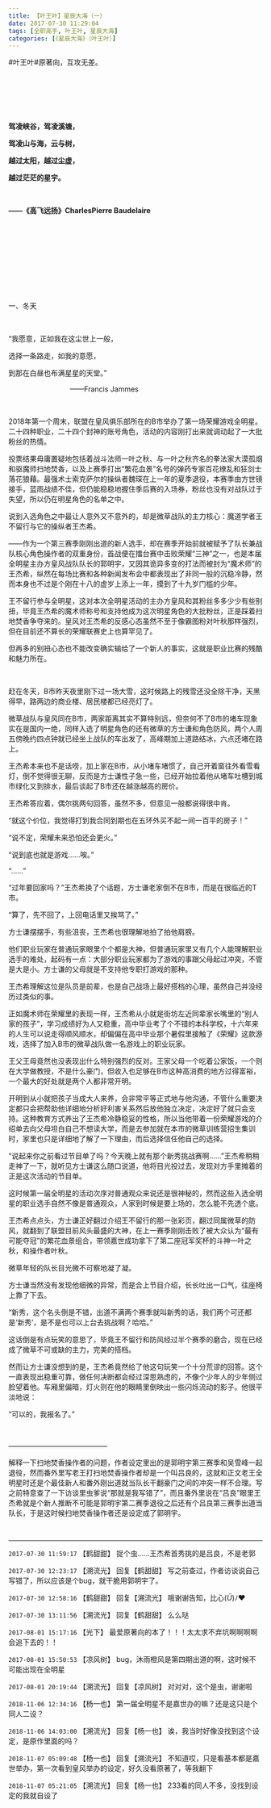 ```yaml
---
title: 【叶王叶】星辰大海（一）
date: 2017-07-30 11:29:04
tags: [全职高手, 叶王叶, 星辰大海]
categories: [《星辰大海》（叶王叶）]
---
```


<p dir="ltr"  >#叶王叶#原著向，互攻无差。</p> 
<p dir="ltr"  >&nbsp;</p> 
<p dir="ltr"  >&nbsp;</p> 
<p dir="ltr"  >&nbsp;</p> 
<p dir="ltr"  ><b>驾凌峡谷，驾凌溪塘，</b></p> 
<p dir="ltr"  ><b>驾凌山与海，云与树，</b></p> 
<p dir="ltr"  ><b>越过太阳，越过尘虚，</b></p> 
<p dir="ltr"  ><b>越过茫茫的星宇。</b></p> 
<p dir="ltr"  ><b>&nbsp;</b></p> 
<p dir="ltr"  ><b>——《高飞远扬》CharlesPierre Baudelaire</b></p> 
<p dir="ltr"  >&nbsp;</p> 
<p dir="ltr"  >&nbsp;</p> 
<p dir="ltr"  >&nbsp;</p> 
<p dir="ltr"  >&nbsp;</p> 
<p dir="ltr"  >&nbsp;</p> 
<p dir="ltr"  >一、冬天</p> 
<p dir="ltr"  >&nbsp;</p> 
<p dir="ltr"  >“我愿意，正如我在这尘世上一般，</p> 
<p dir="ltr"  >选择一条路走，如我的意愿，</p> 
<p dir="ltr"  >到那在白昼也布满星星的天堂。”</p> 
<p dir="ltr"  >&nbsp;&nbsp;&nbsp;&nbsp;&nbsp;&nbsp;&nbsp;&nbsp;&nbsp;&nbsp;&nbsp;&nbsp;&nbsp;&nbsp;&nbsp;&nbsp;&nbsp;&nbsp;&nbsp;&nbsp;&nbsp;&nbsp;&nbsp;&nbsp;&nbsp;&nbsp;&nbsp;&nbsp;&nbsp;&nbsp;&nbsp;——Francis Jammes</p> 
<p dir="ltr"  >&nbsp;</p> 
<p dir="ltr"  >2018年第一个周末，联盟在皇风俱乐部所在的B市举办了第一场荣耀游戏全明星。二十四种职业，二十四个封神的账号角色，活动的内容刚打出来就调动起了一大批粉丝的热情。</p> 
<p dir="ltr"  >投票结果毋庸置疑地包括着战斗法师一叶之秋、与一叶之秋齐名的拳法家大漠孤烟和驱魔师扫地焚香，以及上赛季打出“繁花血景”名号的弹药专家百花缭乱和狂剑士落花狼藉。最强术士索克萨尔的操纵者魏琛在上一年的夏季退役，本赛季由方世镜接手，蓝雨战绩不佳，但仍能稳稳地握住季后赛的入场券，粉丝也没有对战队过于失望，所以仍在明星角色的名单之中。</p> 
<p dir="ltr"  >说到入选角色之中最让人意外又不意外的，却是微草战队的主力核心：魔道学者王不留行与它的操纵者王杰希。</p> 
<p dir="ltr"  >——作为一个第三赛季刚刚出道的新人选手，却在赛季开始前就被赋予了队长兼战队核心角色操作者的双重身份，首战便在擂台赛中击败荣耀“三神”之一，也是本届全明星主办方皇风战队队长的郭明宇，又因其诡异多变的打法而被封为“魔术师”的王杰希，纵然在每场比赛和各种新闻发布会中都表现出了非同一般的沉稳冷静，然而本身也不过是个刚在十八的虚岁上添上一年，摸到了十九岁门槛的少年。</p> 
<p dir="ltr"  >王不留行参与全明星，这对本次全明星活动的主办方皇风和其粉丝多多少少有些别扭，毕竟王杰希的魔术师称号和支持他成为这次明星角色的大批粉丝，正是踩着扫地焚香争夺来的。皇风对王杰希的反感心态虽然不至于像霸图粉对叶秋那样强烈，但在目前还不算长的荣耀联赛史上也算罕见了。</p> 
<p dir="ltr"  >但再多的别扭心态也不能改变确实输给了一个新人的事实，这就是职业比赛的残酷和魅力所在。</p> 
<p dir="ltr"  >&nbsp;</p> 
<p dir="ltr"  >赶在冬天，B市昨天夜里刚下过一场大雪，这时候路上的残雪还没全除干净，天黑得早，路两边的商业楼、居民楼都已经亮灯了。</p> 
<p dir="ltr"  >微草战队与皇风同在B市，两家距离其实不算特别远，但奈何不了B市的堵车现象实在是国内一绝，同样入选了明星角色的还有微草的方士谦和角色防风，两个人周五傍晚约四点钟就已经坐上战队的车出发了，高峰期加上道路结冰，六点还堵在路上。</p> 
<p dir="ltr"  >王杰希本来也不是话唠，加上家在B市，从小堵车堵惯了，自己开着窗往外看雪看灯，倒不觉得很无聊，反而是方士谦性子急一些，已经开始拉着他从堵车吐槽到城市绿化又到排水，最后谈起了B市还在越涨越高的房价。</p> 
<p dir="ltr"  >王杰希答应着，偶尔挑两句回答，虽然不多，但意见一般都说得很中肯。</p> 
<p dir="ltr"  >“就这个价位，我觉得打到我合同到期也在五环外买不起一间一百平的房子！”</p> 
<p dir="ltr"  >“说不定，荣耀未来恐怕还会更火。”</p> 
<p dir="ltr"  >“说到底也就是游戏……唉。”</p> 
<p dir="ltr"  >“……”</p> 
<p dir="ltr"  >“过年要回家吗？”王杰希换了个话题，方士谦老家倒不在B市，而是在很临近的T市。</p> 
<p dir="ltr"  >“算了，先不回了，上回电话里又挨骂了。”</p> 
<p dir="ltr"  >方士谦摆摆手，有些沮丧，王杰希也很理解地拍了拍他肩膀。</p> 
<p dir="ltr"  >他们职业玩家在普通玩家眼里个个都是大神，但普通玩家里又有几个人能理解职业选手的难处，起码有一点：大部分职业玩家都为了游戏的事跟父母起过冲突，不管是大是小。方士谦的父母就是不支持他专职打游戏的那种。</p> 
<p dir="ltr"  >王杰希理解这位是队员是前辈，也是自己战场上最好搭档的心理，虽然自己并没经历过类似的事。</p> 
<p dir="ltr"  >正如魔术师在荣耀里的表现一样，王杰希从小就是街坊左近同辈家长嘴里的“别人家的孩子”，学习成绩好为人又稳重，高中毕业考了个不错的本科学校，十六年来的人生可以说走得顺风顺水，却偏偏在高中毕业那个暑假里接触了《荣耀》这款游戏，选择了加入B市的微草战队做一名游戏上的职业玩家。</p> 
<p dir="ltr"  >王父王母竟然也没表现出什么特别强烈的反对。王家父母一个吃着公家饭，一个则在大学做教授，不是什么豪门，但收入也足够在B市这种高消费的地方过得富裕，一个最大的好处就是两个人都非常开明。</p> 
<p dir="ltr"  >开明到从小就把孩子当成大人来养，会非常平等正式地与他沟通，不管什么重要决定都只会把帮助他详细地分析好利害关系然后放他独立决定，决定好了就只会支持。这种教育方式养出了王杰希冷静稳妥的性格，所以当他带着一份荣耀游戏的介绍单去向父母坦白自己不想读大学，而是去参加就在本市的微草训练营招生集训时，家里也只是详细地了解了一下理由，而后选择信任他自己的选择。</p> 
<p dir="ltr"  >“说起来你之前看过节目单了吗？今天晚上就有那个新秀挑战赛啊……”王杰希稍稍走神了一下，就听见方士谦这么随口说道，他将目光投过去，发现对方手里摊着的正是这次活动的节目单。</p> 
<p dir="ltr"  >这时候第一届全明星的活动次序对普通观众来说还是很神秘的，然而这些入选全明星的职业选手自然不像是普通观众，人家到时候是要上场的，怎么能不先透个底。</p> 
<p dir="ltr"  >王杰希点点头，方士谦正好翻过介绍王不留行的那一张彩页，翻过同属微草的防风，就翻到了联盟目前风头最盛的大神，在上一赛季刚刚击败了被大众认为“最有可能夺冠”的繁花血景组合，带领嘉世成功拿下了第二座冠军奖杯的斗神一叶之秋，和操作者叶秋。</p> 
<p dir="ltr"  >微草年轻的队长目光微不可察地凝了凝。</p> 
<p dir="ltr"  >方士谦当然没有发现他细微的异常，而是合上节目介绍，长长吐出一口气，往座椅上靠了下去。</p> 
<p dir="ltr"  >“新秀，这个名头倒是不错，出道不满两个赛季就叫新秀的话，我们两个可还都是‘新秀’，是不是也可以上台去挑战啊？哈哈。”</p> 
<p dir="ltr"  >这话倒是有点玩笑的意思了，毕竟王不留行和防风经过半个赛季的磨合，现在已经成了微草不可或缺的主力，完美的搭档。</p> 
<p dir="ltr"  >然而让方士谦没想到的是，王杰希竟然给了他这句玩笑一个十分荒谬的回答。这个一直表现出稳重可靠，做任何决断都会经过深思熟虑的，不像个少年人的少年侧过脸望着他。车厢里偏暗，灯火则在他的眼睛里倒映出一些闪烁流动的影子。他很平淡地说：</p> 
<p dir="ltr"  >“可以的，我报名了。”</p> 
<p dir="ltr"  >&nbsp;</p> 
<p dir="ltr"  >——————————————</p> 
<p dir="ltr"  >解释一下扫地焚香操作者的问题，作者设定里出的是郭明宇第三赛季和吴雪峰一起退役，然而番外里写老王打扫地焚香操作者却是一个叫吕良的，这就和正文老王全明星时还是个最佳新人和番外刚出道就当队长干翻豪门之间的冲突一样不合理。写之前特意查了一下访谈里虫爹说“那就是我写错了”，而且番外里说在“吕良”眼里王杰希就是个新人推断不可能是郭明宇第二赛季退役之后还有个吕良第三赛季出道当队长，于是这时候扫地焚香操作者还是设定成了郭明宇。</p> 
<p dir="ltr"  >&nbsp;</p>

<!-- more -->

---

`2017-07-30 11:59:17` 【鹤甜甜】 捉个虫……王杰希首秀挑的是吕良，不是老郭

`2017-07-30 12:23:17` 【溯流光】 回复【鹤甜甜】 写之前查过，作者访谈说自己写错了，所以应该是个bug，就干脆用郭明宇了。

`2017-07-30 12:58:16` 【鹤甜甜】 回复【溯流光】 哦谢谢告知，比心(*Ü*)ﾉ❤

`2017-07-30 13:11:56` 【溯流光】 回复【鹤甜甜】 么么哒

`2017-08-01 15:17:16` 【光下】 最爱原著向的本了！！！太太求不弃坑啊啊啊啊会追下去的！！

`2017-08-01 15:50:53` 【凉风树】 bug，沐雨橙风是第四期出道的啊，这时候不可能出现在全明星

`2017-08-01 20:19:44` 【溯流光】 回复【凉风树】 对对对，这个是虫，谢谢啦

`2018-11-06 12:34:16` 【杨一也】 第一届全明星不是嘉世办的嘛？还是这只是个同人二设？

`2018-11-06 14:03:00` 【溯流光】 回复【杨一也】 诶，我当时好像没找到这个设定，是原作里面的吗？

`2018-11-07 05:09:48` 【杨一也】 回复【溯流光】 不知道哎，只是看基本都是嘉世举办，第一次看到皇风举办的设定，好久没看原著了，等我翻下

`2018-11-07 05:21:05` 【溯流光】 回复【杨一也】 233看的同人不多，没找到设定的我就自设了
